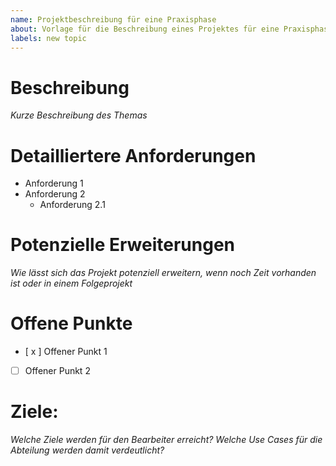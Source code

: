 ```yaml
---
name: Projektbeschreibung für eine Praxisphase
about: Vorlage für die Beschreibung eines Projektes für eine Praxisphase
labels: new topic
---
```


# Beschreibung
_Kurze Beschreibung des Themas_

# Detailliertere Anforderungen
- Anforderung 1
- Anforderung 2
  - Anforderung 2.1

# Potenzielle Erweiterungen
_Wie lässt sich das Projekt potenziell erweitern, wenn noch Zeit vorhanden ist oder in einem Folgeprojekt_

# Offene Punkte
 - [ x ] Offener Punkt 1
 - [  ] Offener Punkt 2

# Ziele:
_Welche Ziele werden für den Bearbeiter erreicht? Welche Use Cases für die Abteilung werden damit verdeutlicht?_
